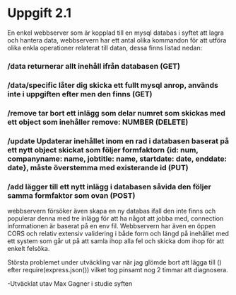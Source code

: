 # Uppgift 2.1
En enkel webbserver som är kopplad till en mysql databas i syftet att lagra och hantera data, webbservern har ett antal olika kommandon för att utföra olika enkla operationer relaterat till datan, dessa finns listad nedan:
### /data returnerar allt inehåll ifrån databasen (GET)
### /data/specific låter dig skicka ett fullt mysql anrop, används inte i uppgiften efter men den finns (GET)
### /remove tar bort ett inlägg som delar numret som skickas med ett object som inehåller remove: NUMBER (DELETE)
### /update Updaterar inehållet inom en rad i databasen baserat på ett nytt object skickat som följer formfaktorn {id: num, companyname: name, jobtitle: name, startdate: date, enddate: date}, måste överstemma med existerande id (PUT)
### /add lägger till ett nytt inlägg i databasen såvida den följer samma formfaktor som ovan (POST)
webbservern försöker även skapa en ny databas ifall den inte finns och populerar denna med tre inlägg för att ha något att jobba med, connection informationen är baserat på en env fil. Webbservern har även en öppen CORS och relativ extensiv validering i både
form och längd på inehållet med ett system som går ut på att samla ihop alla fel och skicka dom ihop för att enkelt felsöka.

Största problemet under utväckling var när jag glömde bort att lägga till () efter require(express.json()) vilket tog pinsamt nog 2 timmar att diagnosera.

-Utväcklat utav Max Gagner i studie syften
